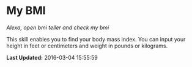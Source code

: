 # My BMI
*Alexa, open bmi teller and check my bmi*

This skill enables you to find your body mass index. You can input your height in feet or centimeters and weight in pounds or kilograms.

**Last Updated:** 2016-03-04 15:55:59